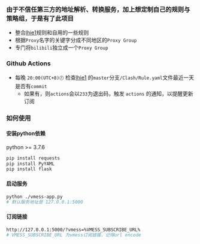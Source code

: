 ### 由于不信任第三方的地址解析、转换服务，加上想定制自己的规则与策略组，于是有了此项目
 - 整合[lhie1](https://github.com/lhie1/Rules)规则和自用的一些规则
 - 根据`Proxy`名字的关键字分成不同地区的`Proxy Group`
 - 专门将`bilibili`独立成一个`Proxy Group`
 
### Github Actions
 - 每晚 `20:00(UTC+8)🕗` 检查[lhie1](https://github.com/lhie1/Rules) 的`master`分支`/Clash/Rule.yaml`文件最近一天是否有`commit`
    - 如果有，则`actions`会以`233`为退出码，触发 `actions` 的通知，以提醒更新订阅
    
### 如何使用
#### 安装python依赖 
python >= 3.7.6
 ```bash
pip install requests
pip install PyYAML
pip install flask
```
#### 启动服务
```bash
python ./vmess-app.py
# 默认服务地址是 127.0.0.1:5000
```
#### 订阅链接
```bash
http://127.0.0.1:5000/?vmess=%VMESS_SUBSCRIBE_URL%
# VMESS_SUBSCRIBE_URL 为vmess订阅链接，记得url encode
```

